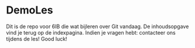 # DemoLes
Dit is de repo voor 6IB die wat bijleren over Git vandaag. 
De inhoudsopgave vind je terug op de indexpagina. Indien je vragen hebt: contacteer ons tijdens de les!
Good luck!